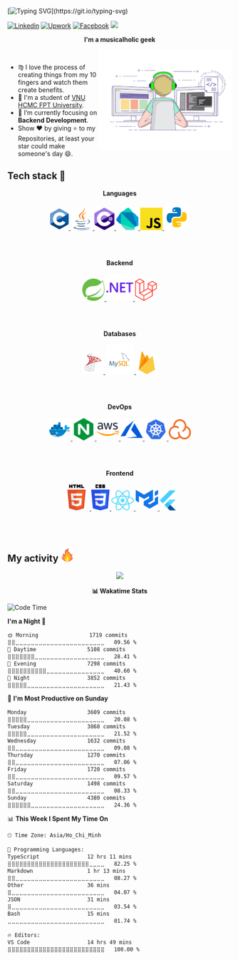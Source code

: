 [![Typing SVG](https://readme-typing-svg.herokuapp.com?color=%2336BCF7&lines=Hello+there!+I'm+Thinh+Le!)](https://git.io/typing-svg)

[![Linkedin](https://img.shields.io/twitter/url?label=Linkedin&logo=linkedin&url=https://www.linkedin.com/in/thinhle19/)](https://www.linkedin.com/in/thinhle19/)
[![Upwork](https://img.shields.io/twitter/url?label=Upwork&logo=upwork&logoColor=green&url=https://www.upwork.com/freelancers/~01f12733a7302716a2)](https://www.upwork.com/freelancers/~01f12733a7302716a2)
[![Facebook](https://img.shields.io/twitter/url?label=Facebook&logo=facebook&url=https://www.facebook.com/ltthinh19//)](https://www.facebook.com/ltthinh19/)
![](https://komarev.com/ghpvc/?username=thinhle19)

<p align="center">
  <b>I'm a musicalholic geek</b>
</p>

<img align='right' src="./images/coding.gif" width="300">
<br>

- ♍ I love the process of creating things from my 10 fingers and watch them create benefits.
- 📓 I'm a student of [VNU HCMC FPT University](https://hcmuni.fpt.edu.vn).
- 🌱 I’m currently focusing on **Backend Development**.
- Show ❤ by giving ⭐ to my Repositories, at least your star could make someone's day 😄.

<!-- Tech stack -->
<h2>Tech stack 🔭</h2>
<p align="center">
  <b>Languages</b>
  <br>
  <br>
  <a href="https://en.wikipedia.org/wiki/C_(programming_language)" target="_blank">
    <code><img src="./images/c.svg" alt="C" height="50"/></code>
  </a>
  <a href="https://www.java.com" target="_blank">
    <code><img src="./images/java.svg" alt="Java" height="50"/></code>
  </a>
  <a href="https://docs.microsoft.com/en-us/dotnet/csharp/" target="_blank">
    <code><img src="./images/c-hashtag.svg" alt="C-Sharp" height="50"/></code>
  </a>
  <a href="https://dart.dev/" target="_blank">
    <code><img src="./images/dart.svg" alt="Dart" height="50"/></code>
  </a>
  <a href="https://developer.mozilla.org/en-US/docs/Web/JavaScript" target="_blank">
    <code><img src="./images/javascript.svg" alt="JavaScript" height="50"/></code>
  </a>
  <a href="https://www.python.org/" target="_blank">
    <code><img src="./images/python.svg" alt="Python" height="57"/></code>
  </a>
</p>

<br>
<br>

<p align="center">
  <b>Backend</b>
  <br>
  <br>
  <a href="https://spring.io/" target="_blank">
    <code><img src="./images/spring.svg" alt="Spring" height="50"/></code>
  </a> 
  <a href="https://dotnet.microsoft.com/en-us/" target="_blank">
    <code><img src="./images/dotnet.svg" alt=".NET" height="60"/></code>
  </a> 
  <a href="https://laravel.com/" target="_blank">
    <code><img src="./images/laravel.svg" alt="Laravel" height="50"/></code>
  </a> 
</p>

<br>
<br>

<p align="center">
  <b>Databases</b>
  <br>
  <br>
  <a href="https://www.wikiwand.com/en/Microsoft_SQL_Server" target="_blank">
    <code><img src="./images/sql-server.svg" alt="MSSQL Server" height="50"/></code>
  </a>
  <a href="https://www.mysql.com/" target="_blank">
    <code><img src="./images/mysql.svg" alt="MySQL" height="65"/></code>
  </a>
  <a href="https://firebase.google.com/" target="_blank">
    <code><img src="./images/firebase.svg" alt="Firebase" height="50"/></code>
  </a>
</p>

<br>
<br>

<p align="center">
  <b>DevOps</b>
  <br>
  <br>
  <a href="https://www.docker.com/" target="_blank">
    <code><img src="./images/docker.svg" alt="Docker" height="50"/></code>
  </a>
  <a href="https://nginx.org/en/" target="_blank">
    <code><img src="./images/nginx.svg" alt="Nginx" height="50"/></code>
  </a>
  <a href="https://aws.amazon.com/" target="_blank">
    <code><img src="./images/aws.svg" alt="AWS" height="50"/></code>
  </a>
  <a href="https://azure.microsoft.com/en-gb/" target="_blank">
    <code><img src="./images/azure.svg" alt="Azure" height="50"/></code>
  </a>
  <a href="https://kubernetes.io/" target="_blank">
    <code><img src="./images/k8s.svg" alt="Kubernetes" height="50"/></code>
  </a>
  <a href="https://sonarcloud.io/login" target="_blank">
    <code><img src="./images/sonarcloud.svg" alt="Sonarcloud" height="50"/></code>
  </a>
</p>

<br>
<br>

<p align="center">
  <b>Frontend</b>
  <br>
  <br>
  <a href="https://developer.mozilla.org/en-US/docs/Web/HTML" target="_blank">
    <code><img src="./images/html.svg" alt="HTML" height="58"/></code>
  </a>
  <a href="https://developer.mozilla.org/en-US/docs/Web/CSS" target="_blank">
    <code><img src="./images/css.svg" alt="CSS" height="58"/></code>
  </a>
  <a href="https://react.dev/" target="_blank">
    <code><img src="./images/react.svg" alt="React" height="45"/></code>
  </a>
  <a href="https://mui.com/material-ui/" target="_blank">
    <code><img src="./images/mui.svg" alt="Material UI" height="50"/></code>
  </a>
  <a href="https://flutter.dev/" target="_blank">
    <code><img src="./images/flutter.svg" alt="Flutter" height="45"/></code>
  </a>
  <br>
</p>

<br>
<br>
<!-- My activity -->
<h2>My activity <img src="./images/github-stats.gif" height="35px"></h2>
<p align="center">
  <img src="https://github-readme-stats.vercel.app/api/top-langs/?username=thinhle19&count_private=true&layout=compact">

</p>
<p align="center">
  <b>📊 Wakatime Stats</b>

  <!--START_SECTION:waka-->
![Code Time](http://img.shields.io/badge/Code%20Time-1%2C216%20hrs%209%20mins-blue)

**I'm a Night 🦉** 

```text
🌞 Morning                1719 commits        ⣿⣿⣀⣀⣀⣀⣀⣀⣀⣀⣀⣀⣀⣀⣀⣀⣀⣀⣀⣀⣀⣀⣀⣀⣀   09.56 % 
🌆 Daytime                5108 commits        ⣿⣿⣿⣿⣿⣿⣿⣀⣀⣀⣀⣀⣀⣀⣀⣀⣀⣀⣀⣀⣀⣀⣀⣀⣀   28.41 % 
🌃 Evening                7298 commits        ⣿⣿⣿⣿⣿⣿⣿⣿⣿⣿⣀⣀⣀⣀⣀⣀⣀⣀⣀⣀⣀⣀⣀⣀⣀   40.60 % 
🌙 Night                  3852 commits        ⣿⣿⣿⣿⣿⣀⣀⣀⣀⣀⣀⣀⣀⣀⣀⣀⣀⣀⣀⣀⣀⣀⣀⣀⣀   21.43 % 
```
📅 **I'm Most Productive on Sunday** 

```text
Monday                   3609 commits        ⣿⣿⣿⣿⣿⣀⣀⣀⣀⣀⣀⣀⣀⣀⣀⣀⣀⣀⣀⣀⣀⣀⣀⣀⣀   20.08 % 
Tuesday                  3868 commits        ⣿⣿⣿⣿⣿⣀⣀⣀⣀⣀⣀⣀⣀⣀⣀⣀⣀⣀⣀⣀⣀⣀⣀⣀⣀   21.52 % 
Wednesday                1632 commits        ⣿⣿⣀⣀⣀⣀⣀⣀⣀⣀⣀⣀⣀⣀⣀⣀⣀⣀⣀⣀⣀⣀⣀⣀⣀   09.08 % 
Thursday                 1270 commits        ⣿⣿⣀⣀⣀⣀⣀⣀⣀⣀⣀⣀⣀⣀⣀⣀⣀⣀⣀⣀⣀⣀⣀⣀⣀   07.06 % 
Friday                   1720 commits        ⣿⣿⣀⣀⣀⣀⣀⣀⣀⣀⣀⣀⣀⣀⣀⣀⣀⣀⣀⣀⣀⣀⣀⣀⣀   09.57 % 
Saturday                 1498 commits        ⣿⣿⣀⣀⣀⣀⣀⣀⣀⣀⣀⣀⣀⣀⣀⣀⣀⣀⣀⣀⣀⣀⣀⣀⣀   08.33 % 
Sunday                   4380 commits        ⣿⣿⣿⣿⣿⣿⣀⣀⣀⣀⣀⣀⣀⣀⣀⣀⣀⣀⣀⣀⣀⣀⣀⣀⣀   24.36 % 
```


📊 **This Week I Spent My Time On** 

```text
🕑︎ Time Zone: Asia/Ho_Chi_Minh

💬 Programming Languages: 
TypeScript               12 hrs 11 mins      ⣿⣿⣿⣿⣿⣿⣿⣿⣿⣿⣿⣿⣿⣿⣿⣿⣿⣿⣿⣿⣿⣀⣀⣀⣀   82.25 % 
Markdown                 1 hr 13 mins        ⣿⣿⣀⣀⣀⣀⣀⣀⣀⣀⣀⣀⣀⣀⣀⣀⣀⣀⣀⣀⣀⣀⣀⣀⣀   08.27 % 
Other                    36 mins             ⣿⣀⣀⣀⣀⣀⣀⣀⣀⣀⣀⣀⣀⣀⣀⣀⣀⣀⣀⣀⣀⣀⣀⣀⣀   04.07 % 
JSON                     31 mins             ⣿⣀⣀⣀⣀⣀⣀⣀⣀⣀⣀⣀⣀⣀⣀⣀⣀⣀⣀⣀⣀⣀⣀⣀⣀   03.54 % 
Bash                     15 mins             ⣀⣀⣀⣀⣀⣀⣀⣀⣀⣀⣀⣀⣀⣀⣀⣀⣀⣀⣀⣀⣀⣀⣀⣀⣀   01.74 % 

🔥 Editors: 
VS Code                  14 hrs 49 mins      ⣿⣿⣿⣿⣿⣿⣿⣿⣿⣿⣿⣿⣿⣿⣿⣿⣿⣿⣿⣿⣿⣿⣿⣿⣿   100.00 % 
```


<!--END_SECTION:waka-->
</p>
